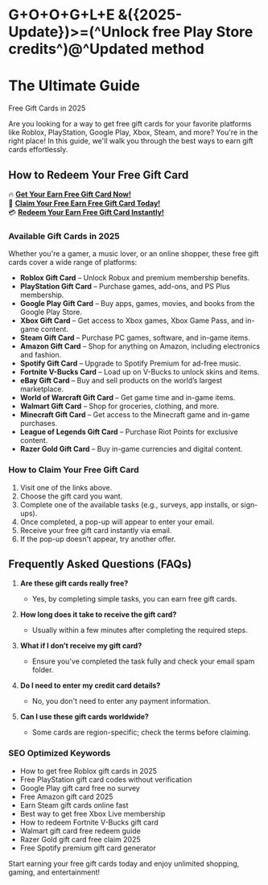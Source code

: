# G+O+O+G+L+E &amp;({2025-Update})>=(^Unlock free Play Store credits^)@^Updated method
# The Ultimate Guide 
Free Gift Cards in 2025

Are you looking for a way to get free gift cards for your favorite platforms like Roblox, PlayStation, Google Play, Xbox, Steam, and more? You're in the right place! In this guide, we'll walk you through the best ways to earn gift cards effortlessly.

## How to Redeem Your Free Gift Card

🔥 **[Get Your Earn Free Gift Card Now!](https://www.apkhub.site/)**  
🎁 **[Claim Your Free Earn Free Gift Card Today!](https://www.apkhub.site/)**  
💳 **[Redeem Your Earn Free Gift Card Instantly!](https://www.apkhub.site/)**  

### Available Gift Cards in 2025

Whether you're a gamer, a music lover, or an online shopper, these free gift cards cover a wide range of platforms:

- **Roblox Gift Card** – Unlock Robux and premium membership benefits.
- **PlayStation Gift Card** – Purchase games, add-ons, and PS Plus membership.
- **Google Play Gift Card** – Buy apps, games, movies, and books from the Google Play Store.
- **Xbox Gift Card** – Get access to Xbox games, Xbox Game Pass, and in-game content.
- **Steam Gift Card** – Purchase PC games, software, and in-game items.
- **Amazon Gift Card** – Shop for anything on Amazon, including electronics and fashion.
- **Spotify Gift Card** – Upgrade to Spotify Premium for ad-free music.
- **Fortnite V-Bucks Card** – Load up on V-Bucks to unlock skins and items.
- **eBay Gift Card** – Buy and sell products on the world’s largest marketplace.
- **World of Warcraft Gift Card** – Get game time and in-game items.
- **Walmart Gift Card** – Shop for groceries, clothing, and more.
- **Minecraft Gift Card** – Get access to the Minecraft game and in-game purchases.
- **League of Legends Gift Card** – Purchase Riot Points for exclusive content.
- **Razer Gold Gift Card** – Buy in-game currencies and digital content.

### How to Claim Your Free Gift Card

1. Visit one of the links above.
2. Choose the gift card you want.
3. Complete one of the available tasks (e.g., surveys, app installs, or sign-ups).
4. Once completed, a pop-up will appear to enter your email.
5. Receive your free gift card instantly via email.
6. If the pop-up doesn't appear, try another offer.

## Frequently Asked Questions (FAQs)

1. **Are these gift cards really free?**
   - Yes, by completing simple tasks, you can earn free gift cards.

2. **How long does it take to receive the gift card?**
   - Usually within a few minutes after completing the required steps.

3. **What if I don’t receive my gift card?**
   - Ensure you've completed the task fully and check your email spam folder.

4. **Do I need to enter my credit card details?**
   - No, you don't need to enter any payment information.

5. **Can I use these gift cards worldwide?**
   - Some cards are region-specific; check the terms before claiming.

### SEO Optimized Keywords

- How to get free Roblox gift cards in 2025
- Free PlayStation gift card codes without verification
- Google Play gift card free no survey
- Free Amazon gift card 2025
- Earn Steam gift cards online fast
- Best way to get free Xbox Live membership
- How to redeem Fortnite V-Bucks gift card
- Walmart gift card free redeem guide
- Razer Gold gift card free claim 2025
- Free Spotify premium gift card generator

Start earning your free gift cards today and enjoy unlimited shopping, gaming, and entertainment!
